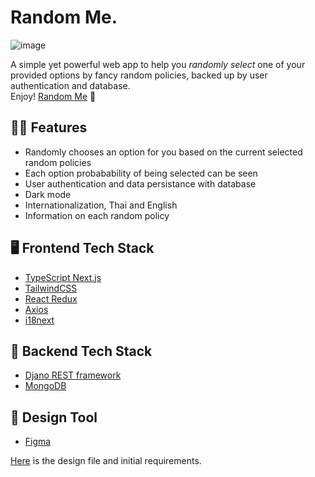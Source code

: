 # Random Me.

![image](https://user-images.githubusercontent.com/69001162/148414469-e477156f-c207-40cc-b8e9-a4de883b3714.png)

A simple yet powerful web app to help you _randomly select_ one of your provided options by fancy random policies, backed up by user authentication and database.  
Enjoy! [Random Me](https://random-me-frontend.vercel.app/) 🎉

## 👍🏻 Features
- Randomly chooses an option for you based on the current selected random policies
- Each option probabability of being selected can be seen
- User authentication and data persistance with database
- Dark mode
- Internationalization, Thai and English
- Information on each random policy

## 🖥️ Frontend Tech Stack

- [TypeScript Next.js](https://nextjs.org/)
- [TailwindCSS](https://tailwindcss.com/)
- [React Redux](https://react-redux.js.org/)
- [Axios](https://github.com/axios/axios)
- [i18next](https://www.i18next.com/)

## 📮 Backend Tech Stack

- [Djano REST framework](https://www.django-rest-framework.org/)
- [MongoDB](https://www.mongodb.com/)

## 🎨 Design Tool

- [Figma](https://www.figma.com/)

[Here](https://www.figma.com/file/6oXt6nJAuC3W2FXPS3SyNM/Random-Me-Design?node-id=0%3A1) is the design file and initial requirements.
